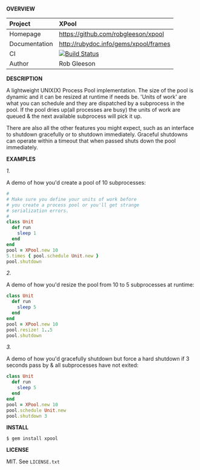 __OVERVIEW__

| Project         | XPool
|:----------------|:--------------------------------------------------
| Homepage        | https://github.com/robgleeson/xpool
| Documentation   | http://rubydoc.info/gems/xpool/frames 
| CI              | [![Build Status](https://travis-ci.org/robgleeson/XPool.png)](https://travis-ci.org/robgleeson/XPool)
| Author          | Rob Gleeson             


__DESCRIPTION__

A lightweight UNIX(X) Process Pool implementation. The size of the pool
is dynamic and it can be resized at runtime if needs be. 'Units of work' are
what you can schedule and they are dispatched by a subprocess in the pool. If 
the pool dries up(all processes are busy) the units of work are queued & the 
next available subprocess will pick it up.

There are also all the other features you might expect, such as an interface to 
shutdown gracefully or to shutdown immediately. Graceful shutdowns can operate 
within a timeout that when passed shuts down the pool immediately. 


__EXAMPLES__

_1._

A demo of how you'd create a pool of 10 subprocesses:

```ruby
#
# Make sure you define your units of work before
# you create a process pool or you'll get strange
# serialization errors.
#
class Unit
  def run
    sleep 1
  end
end
pool = XPool.new 10
5.times { pool.schedule Unit.new }
pool.shutdown
```

_2._

A demo of how you'd resize the pool from 10 to 5 subprocesses at runtime:

```ruby
class Unit
  def run
    sleep 5
  end
end
pool = XPool.new 10
pool.resize! 1..5
pool.shutdown
```
_3._

A demo of how you'd gracefully shutdown but force a hard shutdown if 3 seconds
pass by & all subprocesses have not exited:

```ruby
class Unit
  def run
    sleep 5
  end
end
pool = XPool.new 10
pool.schedule Unit.new
pool.shutdown 3
```

__INSTALL__

    $ gem install xpool

__LICENSE__

MIT. See `LICENSE.txt` 
